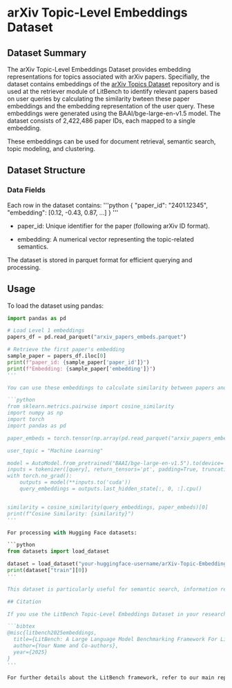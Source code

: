 # arXiv Topic-Level Embeddings Dataset

## Dataset Summary

The arXiv Topic-Level Embeddings Dataset provides embedding representations for topics associated with arXiv papers. Specifially, the dataset contains embeddings of the [arXiv Topics Dataset](https://www.example.com) repository and is used at the retriever module of LitBench to identify relevant papers based on user queries by calculating the similarity bwteen these paper embeddings and the embedding representation of the user query. These embeddings were generated using the BAAI/bge-large-en-v1.5 model. The dataset consists of 2,422,486 paper IDs, each mapped to a single embedding.

These embeddings can be used for document retrieval, semantic search, topic modeling, and clustering.

## Dataset Structure

### Data Fields

Each row in the dataset contains:
'''python
{
  "paper_id": "2401.12345",
  "embedding": [0.12, -0.43, 0.87, ...]
}
'''

- paper_id: Unique identifier for the paper (following arXiv ID format).

- embedding: A numerical vector representing the topic-related semantics.

The dataset is stored in parquet format for efficient querying and processing.

## Usage

To load the dataset using pandas:

```python
import pandas as pd

# Load Level 1 embeddings
papers_df = pd.read_parquet("arxiv_papers_embeds.parquet")

# Retrieve the first paper's embedding
sample_paper = papers_df.iloc[0]
print(f"paper_id: {sample_paper['paper_id']}")
print(f"Embedding: {sample_paper['embedding']}")
'''

You can use these embeddings to calculate similarity between papers and research topics. For example, the following code snippet will calculate the cosine similarity between two papers:

```python
from sklearn.metrics.pairwise import cosine_similarity
import numpy as np
import torch
import pandas as pd

paper_embeds = torch.tensor(np.array(pd.read_parquet("arxiv_papers_embeds.parquet")['embedding'].tolist()))

user_topic = "Machine Learning"

model = AutoModel.from_pretrained("BAAI/bge-large-en-v1.5").to(device='cuda', dtype=torch.float16)
inputs = tokenizer([query], return_tensors='pt', padding=True, truncation=True)
with torch.no_grad():
    outputs = model(**inputs.to('cuda'))
    query_embeddings = outputs.last_hidden_state[:, 0, :].cpu()


similarity = cosine_similarity(query_embeddings, paper_embeds)[0]
print(f"Cosine Similarity: {similarity}")
'''

For processing with Hugging Face datasets:

```python
from datasets import load_dataset

dataset = load_dataset("your-huggingface-username/arXiv-Topic-Embeddings")
print(dataset["train"][0])
'''

This dataset is particularly useful for semantic search, information retrieval, and large-scale text analysis.

## Citation

If you use the LitBench Topic-Level Embeddings Dataset in your research, please cite our work:

```bibtex
@misc{litbench2025embeddings,
  title={LitBench: A Large Language Model Benchmarking Framework For Literature Tasks},
  author={Your Name and Co-authors},
  year={2025}
}
'''

For further details about the LitBench framework, refer to our main repository: [LitBench GitHub](https://www.example.com).
